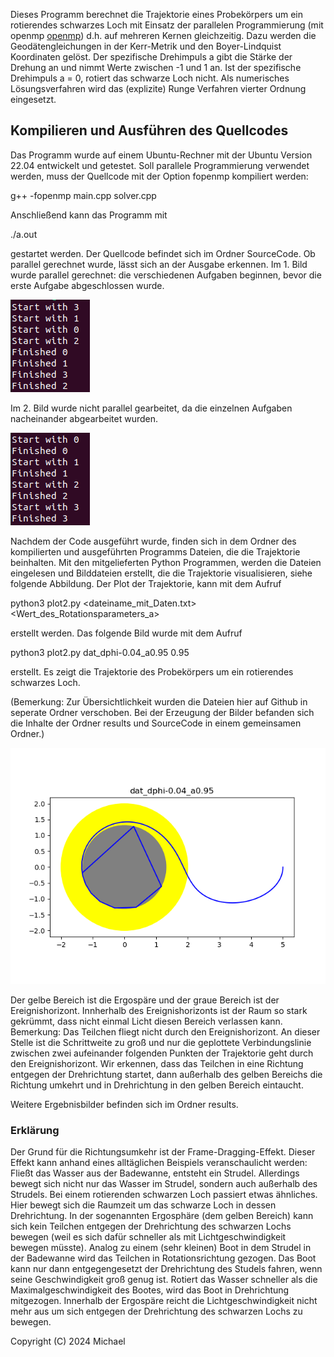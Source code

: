 Dieses Programm berechnet die Trajektorie eines Probekörpers um ein rotierendes schwarzes Loch mit Einsatz der parallelen Programmierung (mit openmp [openmp](https://www.openmp.org/)) d.h. auf mehreren Kernen gleichzeitig. Dazu werden die Geodätengleichungen in der Kerr-Metrik und den Boyer-Lindquist Koordinaten gelöst. Der spezifische Drehimpuls a gibt die Stärke der Drehung an und nimmt Werte zwischen -1 und 1 an. Ist der spezifische Drehimpuls a = 0, rotiert das schwarze Loch nicht.
Als numerisches Lösungsverfahren wird das (explizite) Runge Verfahren vierter Ordnung eingesetzt.

## Kompilieren und Ausführen des Quellcodes
Das Programm wurde auf einem Ubuntu-Rechner mit der Ubuntu Version 22.04 entwickelt und getestet.
Soll parallele Programmierung verwendet werden, muss der Quellcode mit der Option fopenmp kompiliert werden:

g++ -fopenmp main.cpp solver.cpp

Anschließend kann das Programm mit

./a.out  

gestartet werden. Der Quellcode befindet sich im Ordner SourceCode. Ob parallel gerechnet wurde, lässt sich an der Ausgabe erkennen. Im 1. Bild wurde parallel gerechnet: die verschiedenen Aufgaben beginnen, bevor die erste Aufgabe abgeschlossen wurde.

![parallele Rechnung](ErgoParallel.png)

Im 2. Bild wurde nicht parallel gearbeitet, da die einzelnen Aufgaben nacheinander abgearbeitet wurden.

![parallele Rechnung](ErgoNacheinander.png)

Nachdem der Code ausgeführt wurde, finden sich in dem Ordner des kompilierten und ausgeführten Programms Dateien, die die Trajektorie beinhalten. Mit den mitgelieferten Python Programmen, werden die Dateien eingelesen und Bilddateien erstellt, die die Trajektorie visualisieren, siehe folgende Abbildung. Der Plot der Trajektorie, kann mit dem Aufruf

python3 plot2.py <dateiname_mit_Daten.txt> <Wert_des_Rotationsparameters_a>

erstellt werden. Das folgende Bild wurde mit dem Aufruf

python3 plot2.py dat_dphi-0.04_a0.95 0.95

erstellt. Es zeigt die Trajektorie des Probekörpers um ein rotierendes schwarzes Loch.

(Bemerkung: Zur Übersichtlichkeit wurden die Dateien hier auf Github in seperate Ordner verschoben. Bei der Erzeugung der Bilder befanden sich die Inhalte der Ordner results und SourceCode in einem gemeinsamen Ordner.)

![Trajektorie des Probekörpers um ein rotierendes schwarzes Loch.](./results/dat_dphi-0.04_a0.95_plot2.png)

Der gelbe Bereich ist die Ergospäre und der graue Bereich ist der Ereignishorizont. Innherhalb des Ereignishorizonts ist der Raum so stark gekrümmt, dass nicht einmal Licht diesen Bereich verlassen kann. Bemerkung: Das Teilchen fliegt nicht durch den Ereignishorizont. An dieser Stelle ist die Schrittweite zu groß und nur die geplottete Verbindungslinie zwischen zwei aufeinander folgenden Punkten der Trajektorie geht durch den Ereignishorizont.
Wir erkennen, dass das Teilchen in eine Richtung entgegen der Drehrichtung startet, dann außerhalb des gelben Bereichs die Richtung umkehrt und in Drehrichtung in den gelben Bereich eintaucht.

Weitere Ergebnisbilder befinden sich im Ordner results.

### Erklärung
Der Grund für die Richtungsumkehr ist der Frame-Dragging-Effekt. Dieser Effekt kann anhand eines alltäglichen Beispiels veranschaulicht werden: Fließt das Wasser aus der Badewanne, entsteht ein Strudel. Allerdings bewegt sich nicht nur das Wasser im Strudel, sondern auch außerhalb des Strudels. Bei einem rotierenden schwarzen Loch passiert etwas ähnliches. Hier bewegt sich die Raumzeit um das schwarze Loch in dessen Drehrichtung. In der sogenannten Ergosphäre (dem gelben Bereich) kann sich kein Teilchen entgegen der Drehrichtung des schwarzen Lochs bewegen (weil es sich dafür schneller als mit Lichtgeschwindigkeit bewegen müsste). Analog zu einem (sehr kleinen) Boot in dem Strudel in der Badewanne wird das Teilchen in Rotationsrichtung gezogen. Das Boot kann nur dann entgegengesetzt der Drehrichtung des Studels fahren, wenn seine Geschwindigkeit groß genug ist. Rotiert das Wasser schneller als die Maximalgeschwindigkeit des Bootes, wird das Boot in Drehrichtung mitgezogen. Innerhalb der Ergospäre reicht die Lichtgeschwindigkeit nicht mehr aus um sich entgegen der Drehrichtung des schwarzen Lochs zu bewegen.

Copyright (C) 2024 Michael
